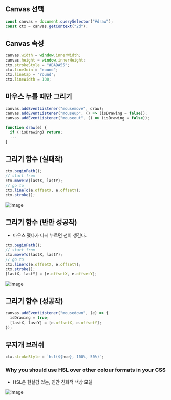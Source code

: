 ## Canvas 선택

```jsx
const canvas = document.querySelector("#draw");
const ctx = canvas.getContext("2d");
```

## Canvas 속성

```jsx
canvas.width = window.innerWidth;
canvas.height = window.innerHeight;
ctx.strokeStyle = "#BADA55";
ctx.lineJoin = "round";
ctx.lineCap = "round";
ctx.lineWidth = 100;
```

## 마우스 누를 때만 그리기

```jsx
canvas.addEventListener("mousemove", draw);
canvas.addEventListener("mouseup", () => (isDrawing = false));
canvas.addEventListener("mouseout", () => (isDrawing = false));
```

```jsx
function draw(e) {
  if (!isDrawing) return;
  ...
}
```

## 그리기 함수 (실패작)

```jsx
ctx.beginPath();
// start from
ctx.moveTo(lastX, lastY);
// go to
ctx.lineTo(e.offsetX, e.offsetY);
ctx.stroke();
```

![image](https://user-images.githubusercontent.com/43740455/139089916-4bf3d4e1-a0bf-4a40-a344-d5324386ad5f.png)

## 그리기 함수 (반만 성공작)

- 마우스 뗐다가 다시 누르면 선이 생긴다.

```jsx
ctx.beginPath();
// start from
ctx.moveTo(lastX, lastY);
// go to
ctx.lineTo(e.offsetX, e.offsetY);
ctx.stroke();
[lastX, lastY] = [e.offsetX, e.offsetY];
```

![image](https://user-images.githubusercontent.com/43740455/139089940-7dca0811-7ad4-476f-a0f7-3dffdc261b67.png)

## 그리기 함수 (성공작)

```jsx
canvas.addEventListener("mousedown", (e) => {
  isDrawing = true;
  [lastX, lastY] = [e.offsetX, e.offsetY];
});
```

## 무지개 브러쉬

```jsx
ctx.strokeStyle = `hsl(${hue}, 100%, 50%)`;
```

### **Why you should use HSL over other colour formats in your CSS**

- HSL은 현실감 있는, 인간 친화적 색상 모델

![image](https://user-images.githubusercontent.com/43740455/139089961-f8dfec39-6f68-4f4c-b5c1-014a84b95f79.png)
